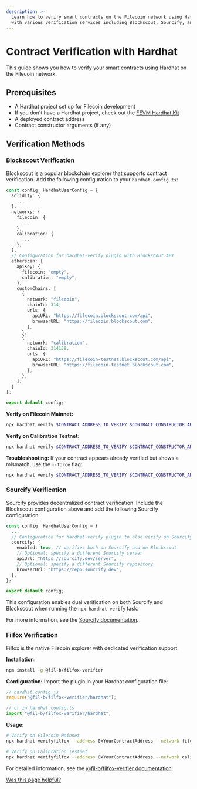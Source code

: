 ```yaml
---
description: >-
  Learn how to verify smart contracts on the Filecoin network using Hardhat
  with various verification services including Blockscout, Sourcify, and Filfox.
---
```


# Contract Verification with Hardhat

This guide shows you how to verify your smart contracts using Hardhat on the Filecoin network.

## Prerequisites

- A Hardhat project set up for Filecoin development
- If you don't have a Hardhat project, check out the [FEVM Hardhat Kit](/smart-contracts/developing-contracts/hardhat.md)
- A deployed contract address
- Contract constructor arguments (if any)

## Verification Methods

### Blockscout Verification

Blockscout is a popular blockchain explorer that supports contract verification. Add the following configuration to your `hardhat.config.ts`:

```typescript
const config: HardhatUserConfig = {
  solidity: {
    ...
  },
  networks: {
    filecoin: {
      ...
    },
    calibration: {
      ...
    },
  },
  // Configuration for hardhat-verify plugin with Blockscout API
  etherscan: {
    apiKey: {
      filecoin: "empty",
      calibration: "empty",
    },
    customChains: [
      {
        network: "filecoin",
        chainId: 314,
        urls: {
          apiURL: "https://filecoin.blockscout.com/api",
          browserURL: "https://filecoin.blockscout.com",
        },
      },
      {
        network: "calibration",
        chainId: 314159,
        urls: {
          apiURL: "https://filecoin-testnet.blockscout.com/api",
          browserURL: "https://filecoin-testnet.blockscout.com",
        },
      },
    ],
  }
};

export default config;
```

**Verify on Filecoin Mainnet:**
```bash
npx hardhat verify $CONTRACT_ADDRESS_TO_VERIFY $CONTRACT_CONSTRUCTOR_ARGS --network filecoin
```

**Verify on Calibration Testnet:**
```bash
npx hardhat verify $CONTRACT_ADDRESS_TO_VERIFY $CONTRACT_CONSTRUCTOR_ARGS --network calibration
```

**Troubleshooting:**
If your contract appears already verified but shows a mismatch, use the `--force` flag:
```bash
npx hardhat verify $CONTRACT_ADDRESS_TO_VERIFY $CONTRACT_CONSTRUCTOR_ARGS --network filecoin --force
```

### Sourcify Verification

Sourcify provides decentralized contract verification. Include the Blockscout configuration above and add the following Sourcify configuration:

```typescript
const config: HardhatUserConfig = {
  ...
  // Configuration for hardhat-verify plugin to also verify on Sourcify
  sourcify: {
    enabled: true, // verifies both on Sourcify and on Blockscout
    // Optional: specify a different Sourcify server
    apiUrl: "https://sourcify.dev/server",
    // Optional: specify a different Sourcify repository
    browserUrl: "https://repo.sourcify.dev",
  },
};

export default config;
```

This configuration enables dual verification on both Sourcify and Blockscout when running the `npx hardhat verify` task.

For more information, see the [Sourcify documentation](https://docs.sourcify.dev/docs/how-to-verify/).

### Filfox Verification

Filfox is the native Filecoin explorer with dedicated verification support.

**Installation:**
```bash
npm install -g @fil-b/filfox-verifier
```

**Configuration:**
Import the plugin in your Hardhat configuration file:

```javascript
// hardhat.config.js
require("@fil-b/filfox-verifier/hardhat");

// or in hardhat.config.ts
import "@fil-b/filfox-verifier/hardhat";
```

**Usage:**
```bash
# Verify on Filecoin Mainnet
npx hardhat verifyfilfox --address 0xYourContractAddress --network filecoin

# Verify on Calibration Testnet
npx hardhat verifyfilfox --address 0xYourContractAddress --network calibration
```

For detailed information, see the [@fil-b/filfox-verifier documentation](https://www.npmjs.com/package/@fil-b/filfox-verifier).

[Was this page helpful?](https://airtable.com/apppq4inOe4gmSSlk/pagoZHC2i1iqgphgl/form?prefill_Page+URL=https://docs.filecoin.io/smart-contracts/developing-contracts/verify-a-contract/programmatic/hardhat)
